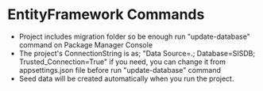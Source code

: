 # EntityFramework Commands
- Project includes migration folder so be enough run "update-database" command on Package Manager Console
- The project's ConnectionString is as;
  "Data Source=.; Database=SISDB; Trusted_Connection=True"
  if you need, you can change it from appsettings.json file before run "update-database" command 
- Seed data will be created automatically when you run the project.
